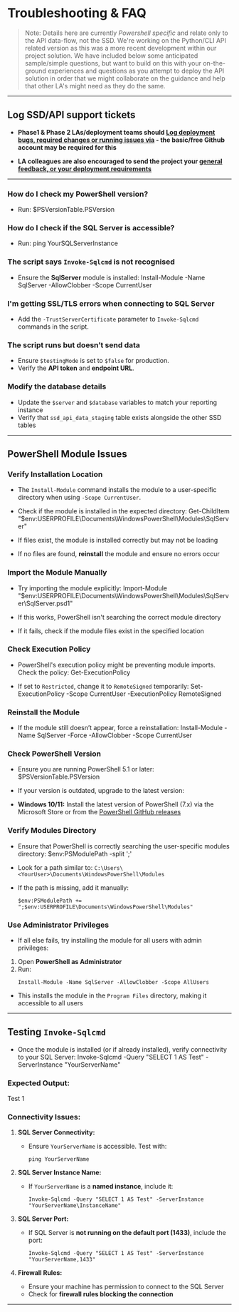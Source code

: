# Troubleshooting & FAQ

> Note: Details here are currently *Powershell specific* and relate only to the API data-flow, not the SSD. We're working on the Python/CLI API related version as this was a more recent development within our project solution. 
We have included below some anticipated sample/simple questions, but want to build on this with your on-the-ground experiences and questions as you attempt to deploy the API solution in order that we might collaborate on the guidance and help that other LA's might need as they do the same. 

---

## Log SSD/API support tickets  

 - **Phase1 & Phase 2 LAs/deployment teams should [Log deployment bugs, required changes or running issues via](https://github.com/data-to-insight/dfe-csc-api-data-flows/issues) - the basic/free Github account may be required for this**  
 
 - **LA colleagues are also encouraged to send the project your [general feedback, or your deployment requirements](https://forms.gle/rHTs5qJn8t6h6tQF8)**  

---

### **How do I check my PowerShell version?**
- Run:
$PSVersionTable.PSVersion


### **How do I check if the SQL Server is accessible?**
- Run:
ping YourSQLServerInstance


### **The script says `Invoke-Sqlcmd` is not recognised**
- Ensure the **SqlServer** module is installed:
Install-Module -Name SqlServer -AllowClobber -Scope CurrentUser

### **I'm getting SSL/TLS errors when connecting to SQL Server**
- Add the `-TrustServerCertificate` parameter to `Invoke-Sqlcmd` commands in the script.

### **The script runs but doesn’t send data**
- Ensure `$testingMode` is set to `$false` for production.
- Verify the **API token** and **endpoint URL**.

### **Modify the database details**
- Update the `$server` and `$database` variables to match your reporting instance
- Verify that `ssd_api_data_staging` table exists alongside the other SSD tables

---

## **PowerShell Module Issues**

### **Verify Installation Location**
- The `Install-Module` command installs the module to a user-specific directory when using `-Scope CurrentUser`.  
- Check if the module is installed in the expected directory:
Get-ChildItem "$env:USERPROFILE\Documents\WindowsPowerShell\Modules\SqlServer"

- If files exist, the module is installed correctly but may not be loading
- If no files are found, **reinstall** the module and ensure no errors occur


### **Import the Module Manually**
- Try importing the module explicitly:
Import-Module "$env:USERPROFILE\Documents\WindowsPowerShell\Modules\SqlServer\SqlServer.psd1"

- If this works, PowerShell isn't searching the correct module directory
- If it fails, check if the module files exist in the specified location


### **Check Execution Policy**
- PowerShell's execution policy might be preventing module imports. Check the policy:
Get-ExecutionPolicy

- If set to `Restricted`, change it to `RemoteSigned` temporarily:
Set-ExecutionPolicy -Scope CurrentUser -ExecutionPolicy RemoteSigned


### **Reinstall the Module**
- If the module still doesn’t appear, force a reinstallation:
Install-Module -Name SqlServer -Force -AllowClobber -Scope CurrentUser


### **Check PowerShell Version**  
- Ensure you are running PowerShell 5.1 or later:
$PSVersionTable.PSVersion

- If your version is outdated, upgrade to the latest version:
- **Windows 10/11:** Install the latest version of PowerShell (7.x) via the Microsoft Store or from the [PowerShell GitHub releases](https://github.com/PowerShell/PowerShell)

### **Verify Modules Directory**  
- Ensure that PowerShell is correctly searching the user-specific modules directory:
$env:PSModulePath -split ';'


- Look for a path similar to: `C:\Users\<YourUser>\Documents\WindowsPowerShell\Modules`
- If the path is missing, add it manually:
  ```
  $env:PSModulePath += ";$env:USERPROFILE\Documents\WindowsPowerShell\Modules"
  ```

### **Use Administrator Privileges**
- If all else fails, try installing the module for all users with admin privileges:
1. Open **PowerShell as Administrator**
2. Run:
   ```
   Install-Module -Name SqlServer -AllowClobber -Scope AllUsers
   ```
- This installs the module in the `Program Files` directory, making it accessible to all users

---

## **Testing `Invoke-Sqlcmd`**

- Once the module is installed (or if already installed), verify connectivity to your SQL Server:
Invoke-Sqlcmd -Query "SELECT 1 AS Test" -ServerInstance "YourServerName"
### **Expected Output:**
Test
1


### **Connectivity Issues:**

1. **SQL Server Connectivity:**
   - Ensure `YourServerName` is accessible. Test with:
     ```
     ping YourServerName
     ```

2. **SQL Server Instance Name:**
   - If `YourServerName` is a **named instance**, include it:
     ```
     Invoke-Sqlcmd -Query "SELECT 1 AS Test" -ServerInstance "YourServerName\InstanceName"
     ```

3. **SQL Server Port:**
   - If SQL Server is **not running on the default port (1433)**, include the port:
     ```
     Invoke-Sqlcmd -Query "SELECT 1 AS Test" -ServerInstance "YourServerName,1433"
     ```

4. **Firewall Rules:**
   - Ensure your machine has permission to connect to the SQL Server
   - Check for **firewall rules blocking the connection**

---